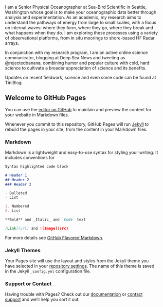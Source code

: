 I am a Senior Physical Oceanographer at Sea-Bird Scientific in Seattle, Washington whose goal is to make your oceanographic data better through analysis and experimentation. As an academic, my research aims to understand the pathways of energy from large to small scales, with a focus on internal waves: where they form, where they go, where they break and what happens when they do. I am exploring these processes using a variety of observational platforms, from in situ moorings to shore-based HF Radar arrays. 

In conjunction with my research program, I am an active online science communicator, blogging at Deep Sea News and tweeting as @rejectedbanana, combining humor and popular culture with cold, hard science to cultivate a broader appreciation of science and its benefits. 

Updates on recent fieldwork, science and even some code can be found at TiniBlog.

## Welcome to GitHub Pages

You can use the [editor on GitHub](https://github.com/rejectedbanana/rejectedbanana.github.io/edit/master/index.md) to maintain and preview the content for your website in Markdown files.

Whenever you commit to this repository, GitHub Pages will run [Jekyll](https://jekyllrb.com/) to rebuild the pages in your site, from the content in your Markdown files.

### Markdown

Markdown is a lightweight and easy-to-use syntax for styling your writing. It includes conventions for

```markdown
Syntax highlighted code block

# Header 1
## Header 2
### Header 3

- Bulleted
- List

1. Numbered
2. List

**Bold** and _Italic_ and `Code` text

[Link](url) and ![Image](src)
```

For more details see [GitHub Flavored Markdown](https://guides.github.com/features/mastering-markdown/).

### Jekyll Themes

Your Pages site will use the layout and styles from the Jekyll theme you have selected in your [repository settings](https://github.com/rejectedbanana/rejectedbanana.github.io/settings). The name of this theme is saved in the Jekyll `_config.yml` configuration file.

### Support or Contact

Having trouble with Pages? Check out our [documentation](https://help.github.com/categories/github-pages-basics/) or [contact support](https://github.com/contact) and we’ll help you sort it out.
